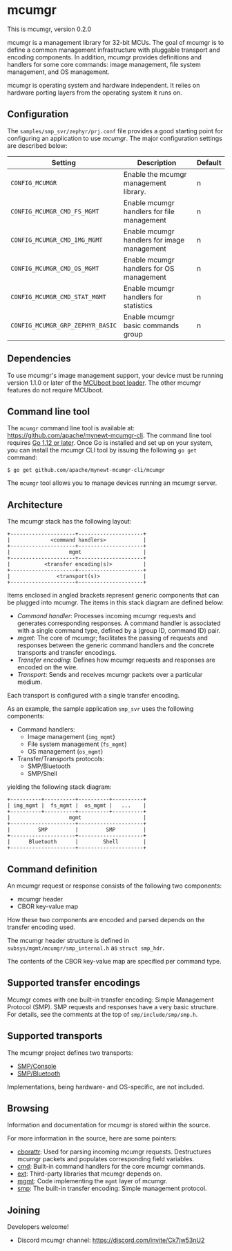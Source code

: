 # mcumgr

This is mcumgr, version 0.2.0

mcumgr is a management library for 32-bit MCUs.   The goal of mcumgr is to
define a common management infrastructure with pluggable transport and encoding
components.  In addition, mcumgr provides definitions and handlers for some
core commands: image management, file system management, and OS management.

mcumgr is operating system and hardware independent.  It relies on hardware
porting layers from the operating system it runs on.

## Configuration

The `samples/smp_svr/zephyr/prj.conf` file provides a good starting point for
configuring an application to use *mcumgr*.  The major configuration settings
are described below:

| Setting       | Description   | Default |
| ------------- | ------------- | ------- |
| `CONFIG_MCUMGR` | Enable the mcumgr management library. | n |
| `CONFIG_MCUMGR_CMD_FS_MGMT` | Enable mcumgr handlers for file management | n |
| `CONFIG_MCUMGR_CMD_IMG_MGMT` | Enable mcumgr handlers for image management | n |
| `CONFIG_MCUMGR_CMD_OS_MGMT` | Enable mcumgr handlers for OS management | n |
| `CONFIG_MCUMGR_CMD_STAT_MGMT` | Enable mcumgr handlers for statistics | n |
| `CONFIG_MCUMGR_GRP_ZEPHYR_BASIC` | Enable mcumgr basic commands group | n |

## Dependencies

To use mcumgr's image management support, your device must be running version
1.1.0 or later of the [MCUboot boot
loader](https://github.com/mcu-tools/mcuboot).  The other mcumgr features do
not require MCUboot.

## Command line tool

The `mcumgr` command line tool is available at:
https://github.com/apache/mynewt-mcumgr-cli.  The command line tool requires [Go
1.12 or later](https://golang.org/dl/).  Once Go is installed and set up on your
system, you can install the mcumgr CLI tool by issuing the following `go get`
command:

```
$ go get github.com/apache/mynewt-mcumgr-cli/mcumgr
```

The `mcumgr` tool allows you to manage devices running an mcumgr server.

## Architecture

The mcumgr stack has the following layout:

```
+---------------------+---------------------+
|             <command handlers>            |
+---------------------+---------------------+
|                   mgmt                    |
+---------------------+---------------------+
|           <transfer encoding(s)>          |
+---------------------+---------------------+
|               <transport(s)>              |
+---------------------+---------------------+
```

Items enclosed in angled brackets represent generic components that can be plugged into mcumgr.  The items in this stack diagram are defined below:
* *Command handler*: Processes incoming mcumgr requests and generates corresponding responses.  A command handler is associated with a single command type, defined by a (group ID, command ID) pair.
* *mgmt*: The core of mcumgr; facilitates the passing of requests and responses between the generic command handlers and the concrete transports and transfer encodings.
* *Transfer encoding*: Defines how mcumgr requests and responses are encoded on the wire.
* *Transport*: Sends and receives mcumgr packets over a particular medium.

Each transport is configured with a single transfer encoding.

As an example, the sample application `smp_svr` uses the following components:

* Command handlers:
    * Image management (`img_mgmt`)
    * File system management (`fs_mgmt`)
    * OS management (`os_mgmt`)
* Transfer/Transports protocols:
    * SMP/Bluetooth
    * SMP/Shell

yielding the following stack diagram:

```
+----------+----------+----------+----------+
| img_mgmt |  fs_mgmt |  os_mgmt |   ...    |
+----------+----------+----------+----------+
|                   mgmt                    |
+---------------------+---------------------+
|         SMP         |         SMP         |
+---------------------+---------------------+
|      Bluetooth      |        Shell        |
+---------------------+---------------------+
```

## Command definition

An mcumgr request or response consists of the following two components:
* mcumgr header
* CBOR key-value map

How these two components are encoded and parsed depends on the transfer
encoding used.

The mcumgr header structure is defined in `subsys/mgmt/mcumgr/smp_internal.h`
as `struct smp_hdr`.

The contents of the CBOR key-value map are specified per command type.

## Supported transfer encodings

Mcumgr comes with one built-in transfer encoding: Simple Management Protocol
(SMP).  SMP requests and responses have a very basic structure.  For details,
see the comments at the top of `smp/include/smp/smp.h`.

## Supported transports

The mcumgr project defines two transports:
* [SMP/Console](transport/smp-console.md)
* [SMP/Bluetooth](transport/smp-bluetooth.md)

Implementations, being hardware- and OS-specific, are not included.

## Browsing

Information and documentation for mcumgr is stored within the source.

For more information in the source, here are some pointers:

- [cborattr](cborattr): Used for parsing incoming mcumgr requests.  Destructures mcumgr packets and populates corresponding field variables.
- [cmd](cmd): Built-in command handlers for the core mcumgr commands.
- [ext](ext): Third-party libraries that mcumgr depends on.
- [mgmt](mgmt): Code implementing the `mgmt` layer of mcumgr.
- [smp](smp): The built-in transfer encoding: Simple management protocol.

## Joining

Developers welcome!

* Discord mcumgr channel: https://discord.com/invite/Ck7jw53nU2
